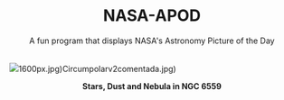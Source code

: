 <div align="center">
  <h1>
    NASA-APOD
  </h1>
</div>
  
<div align="center">
  A fun program that displays NASA's Astronomy Picture of the Day
</div>

<br>

![](https://apod.nasa.gov/apod/image/2307/NGC6559_Block_1311.jpg)1600px.jpg)Circumpolarv2comentada.jpg)

<p align = "center">
  <b>Stars, Dust and Nebula in NGC 6559</b>
</p>
